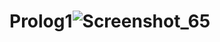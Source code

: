 # Prolog1![Screenshot_65](https://user-images.githubusercontent.com/95975705/164174164-3d467b9c-8c36-43ca-b8fb-879fa9d14618.png)
